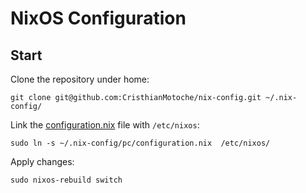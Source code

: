 # NixOS Configuration

## Start

Clone the repository under home:

```
git clone git@github.com:CristhianMotoche/nix-config.git ~/.nix-config/
```

Link the [configuration.nix][config] file with `/etc/nixos`:

```
sudo ln -s ~/.nix-config/pc/configuration.nix  /etc/nixos/
```

Apply changes:

```
sudo nixos-rebuild switch
```

[config]: ./configuration.nix
